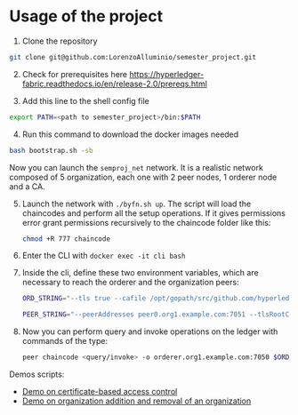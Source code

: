 # Usage of the project

1. Clone the repository
```bash
git clone git@github.com:LorenzoAlluminio/semester_project.git
```

2. Check for prerequisites here https://hyperledger-fabric.readthedocs.io/en/release-2.0/prereqs.html

3. Add this line to the shell config file
```bash
export PATH=<path to semester_project>/bin:$PATH
```

4. Run this command to download the docker images needed
```bash
bash bootstrap.sh -sb
```

Now you can launch the `semproj_net` network. It is a realistic network composed of 5 organization, each one with 2 peer nodes, 1 orderer node and a CA.

5.  Launch the network with `./byfn.sh up`.  The script will load the chaincodes and perform all the setup operations.
If it gives permissions error grant permissions recursively to the chaincode folder like this:
    ```bash
    chmod +R 777 chaincode
    ```   

6.  Enter the CLI with  `docker exec -it cli bash`
7.  Inside the cli, define these two environment variables, which are necessary
    to reach the orderer and the organization peers:
    ```bash
    ORD_STRING="--tls true --cafile /opt/gopath/src/github.com/hyperledger/fabric/peer/crypto/ordererOrganizations/org1.example.com/orderers/orderer.org1.example.com/msp/tlscacerts/tlsca.org1.example.com-cert.pem"
    ```

    ```bash  
    PEER_STRING="--peerAddresses peer0.org1.example.com:7051 --tlsRootCertFiles /opt/gopath/src/github.com/hyperledger/fabric/peer/crypto/peerOrganizations/org1.example.com/peers/peer0.org1.example.com/tls/ca.crt --peerAddresses peer0.org2.example.com:9051 --tlsRootCertFiles /opt/gopath/src/github.com/hyperledger/fabric/peer/crypto/peerOrganizations/org2.example.com/peers/peer0.org2.example.com/tls/ca.crt --peerAddresses peer0.org3.example.com:11051 --tlsRootCertFiles /opt/gopath/src/github.com/hyperledger/fabric/peer/crypto/peerOrganizations/org3.example.com/peers/peer0.org3.example.com/tls/ca.crt --peerAddresses peer0.org4.example.com:13051 --tlsRootCertFiles /opt/gopath/src/github.com/hyperledger/fabric/peer/crypto/peerOrganizations/org4.example.com/peers/peer0.org4.example.com/tls/ca.crt --peerAddresses peer0.org5.example.com:15051 --tlsRootCertFiles /opt/gopath/src/github.com/hyperledger/fabric/peer/crypto/peerOrganizations/org5.example.com/peers/peer0.org5.example.com/tls/ca.crt"
    ```

8.  Now you can perform query and invoke operations on the ledger with commands of the type:  
    ```bash
    peer chaincode <query/invoke> -o orderer.org1.example.com:7050 $ORD_STRING -C mychannel -n <money/offers/subscriptions> $PEER_STRING -c <params> --waitForEvent
    ```

Demos scripts:
- [Demo on certificate-based access control](demos/demo_access_control.md)
- [Demo on organization addition and removal of an organization](demos/demo_add_remove_org.md)

